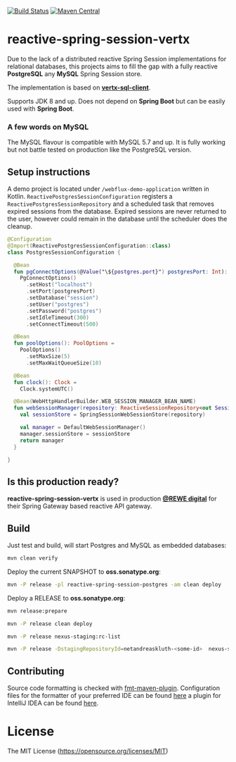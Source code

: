 [![Build Status](https://travis-ci.org/AndreasKl/reactive-spring-session-vertx.svg?branch=master)](https://travis-ci.org/AndreasKl/reactive-spring-session-vertx) 
[![Maven Central](https://img.shields.io/maven-central/v/net.andreaskluth/reactive-spring-session-postgres.svg?label=Maven%20Central)](https://search.maven.org/search?q=g:%22net.andreaskluth%22%20AND%20a:%22reactive-spring-session-postgres%22)
# reactive-spring-session-vertx

Due to the lack of a distributed reactive Spring Session implementations for relational databases,
this projects aims to fill the gap with a fully reactive **PostgreSQL** any **MySQL** Spring Session store.

The implementation is based on **[vertx-sql-client](https://github.com/eclipse-vertx/vertx-sql-client)**.

Supports JDK 8 and up. Does not depend on **Spring Boot** but can be easily used with **Spring Boot**.

### A few words on MySQL
The MySQL flavour is compatible with MySQL 5.7 and up. It is fully working but not battle tested on production like the PostgreSQL version.

## Setup instructions
A demo project is located under `/webflux-demo-application` written in Kotlin.
`ReactivePostgresSessionConfiguration` registers a `ReactivePostgresSessionRepository` 
and a scheduled task that removes expired sessions from the database. Expired sessions
are never returned to the user, however could remain in the database until the scheduler
does the cleanup.

```kotlin
@Configuration
@Import(ReactivePostgresSessionConfiguration::class)
class PostgresSessionConfiguration {

  @Bean
  fun pgConnectOptions(@Value("\${postgres.port}") postgresPort: Int): PgConnectOptions =
    PgConnectOptions()
      .setHost("localhost")
      .setPort(postgresPort)
      .setDatabase("session")
      .setUser("postgres")
      .setPassword("postgres")
      .setIdleTimeout(300)
      .setConnectTimeout(500)

  @Bean
  fun poolOptions(): PoolOptions =
    PoolOptions()
      .setMaxSize(5)
      .setMaxWaitQueueSize(10)

  @Bean
  fun clock(): Clock =
    Clock.systemUTC()

  @Bean(WebHttpHandlerBuilder.WEB_SESSION_MANAGER_BEAN_NAME)
  fun webSessionManager(repository: ReactiveSessionRepository<out Session>): WebSessionManager {
    val sessionStore = SpringSessionWebSessionStore(repository)

    val manager = DefaultWebSessionManager()
    manager.sessionStore = sessionStore
    return manager
  }

}
```

## Is this production ready?
**reactive-spring-session-vertx** is used in production **[@REWE digital](https://www.rewe-digital.com/)** for their Spring Gateway based reactive API gateway.

## Build

Just test and build, will start Postgres and MySQL as embedded databases:
```bash
mvn clean verify
```

Deploy the current SNAPSHOT to **oss.sonatype.org**:
```bash
mvn -P release -pl reactive-spring-session-postgres -am clean deploy
```

Deploy a RELEASE to **oss.sonatype.org**:
```bash
mvn release:prepare

mvn -P release clean deploy

mvn -P release nexus-staging:rc-list

mvn -P release -DstagingRepositoryId=netandreaskluth-<some-id>  nexus-staging:release
```

## Contributing
Source code formatting is checked with [fmt-maven-plugin](https://github.com/coveooss/fmt-maven-plugin). Configuration files for the formatter of your preferred IDE can be found [here](https://github.com/google/styleguide) a plugin for IntelliJ IDEA can be found [here](https://plugins.jetbrains.com/plugin/8527-google-java-format).

# License 
The MIT License (https://opensource.org/licenses/MIT)
